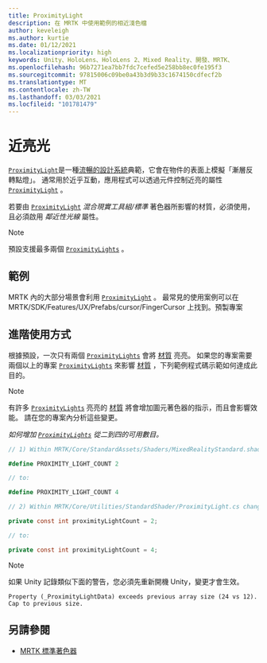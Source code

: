 ```yaml
---
title: ProximityLight
description: 在 MRTK 中使用範例的相近淺色檔
author: keveleigh
ms.author: kurtie
ms.date: 01/12/2021
ms.localizationpriority: high
keywords: Unity、HoloLens、HoloLens 2、Mixed Reality、開發、MRTK、
ms.openlocfilehash: 96b7271ea7bb7fdc7cefed5e258bb8ec0fe195f3
ms.sourcegitcommit: 97815006c09be0a43b3d9b33c1674150cdfecf2b
ms.translationtype: MT
ms.contentlocale: zh-TW
ms.lasthandoff: 03/03/2021
ms.locfileid: "101781479"
---
```

# <a name="proximity-light"></a>近亮光

[`ProximityLight`](xref:Microsoft.MixedReality.Toolkit.Utilities.ProximityLight)是一種[流暢的設計系統](https://www.microsoft.com/design/fluent/)典範，它會在物件的表面上模擬「漸層反轉點燈」。 通常用於近乎互動，應用程式可以透過元件控制近亮的屬性 [`ProximityLight`](xref:Microsoft.MixedReality.Toolkit.Utilities.ProximityLight) 。

若要由 [`ProximityLight`](xref:Microsoft.MixedReality.Toolkit.Utilities.ProximityLight) *混合現實工具組/標準* 著色器所影響的材質，必須使用，且必須啟用 *鄰近性光線* 屬性。

> [!NOTE]
> 預設支援最多兩個 [`ProximityLights`](xref:Microsoft.MixedReality.Toolkit.Utilities.ProximityLight) 。

## <a name="examples"></a>範例

MRTK 內的大部分場景會利用 [`ProximityLight`](xref:Microsoft.MixedReality.Toolkit.Utilities.ProximityLight) 。 最常見的使用案例可以在 MRTK/SDK/Features/UX/Prefabs/cursor/FingerCursor 上找到。預製專案

## <a name="advanced-usage"></a>進階使用方式

根據預設，一次只有兩個 [`ProximityLights`](xref:Microsoft.MixedReality.Toolkit.Utilities.ProximityLight) 會將 [材質](https://docs.unity3d.com/ScriptReference/Material.html) 亮亮。 如果您的專案需要兩個以上的專案 [`ProximityLights`](xref:Microsoft.MixedReality.Toolkit.Utilities.ProximityLight) 來影響 [材質](https://docs.unity3d.com/ScriptReference/Material.html) ，下列範例程式碼示範如何達成此目的。

> [!NOTE]
> 有許多 [`ProximityLights`](xref:Microsoft.MixedReality.Toolkit.Utilities.ProximityLight) 亮亮的 [材質](https://docs.unity3d.com/ScriptReference/Material.html) 將會增加圖元著色器的指示，而且會影響效能。 請在您的專案內分析這些變更。

*如何增加 [`ProximityLights`](xref:Microsoft.MixedReality.Toolkit.Utilities.ProximityLight) 從二到四的可用數目。*

```C#
// 1) Within MRTK/Core/StandardAssets/Shaders/MixedRealityStandard.shader change:

#define PROXIMITY_LIGHT_COUNT 2

// to:

#define PROXIMITY_LIGHT_COUNT 4

// 2) Within MRTK/Core/Utilities/StandardShader/ProximityLight.cs change:

private const int proximityLightCount = 2;

// to:

private const int proximityLightCount = 4;
```

> [!NOTE]
> 如果 Unity 記錄類似下面的警告，您必須先重新開機 Unity，變更才會生效。
>
>`Property (_ProximityLightData) exceeds previous array size (24 vs 12). Cap to previous size.`

## <a name="see-also"></a>另請參閱

* [MRTK 標準著色器](mrtk-standard-shader.md)
